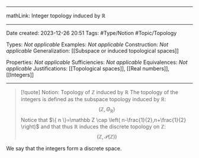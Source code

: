 
---

mathLink: Integer topology induced by $\mathbb R$

---
Date created: 2023-12-26 20:51
Tags: #Type/Notion #Topic/Topology 

Types: _Not applicable_
Examples: _Not applicable_
Construction: _Not applicable_
Generalization: [[Subspace or induced topological spaces]]

Properties: _Not applicable_
Sufficiencies: _Not applicable_
Equivalences: _Not applicable_
Justifications: [[Topological spaces]], [[Real numbers]], [[Integers]]

---  


> [!quote] Notion: Topology of $\mathbb Z$ induced by $\mathbb R$
> The topology of the integers is defined as the subspace topology induced by $\mathbb R$: $$(\mathbb Z, \Theta_{\mathbb R})$$ Notice that $\{ n \}=\mathbb Z \cap \left( n-\frac{1}{2},n+\frac{1}{2} \right)$ and that thus $\mathbb R$ induces the discrete topology on $\mathbb Z$: $$(\mathbb Z, \mathcal P(\mathbb Z))$$

We say that the integers form a discrete space.


